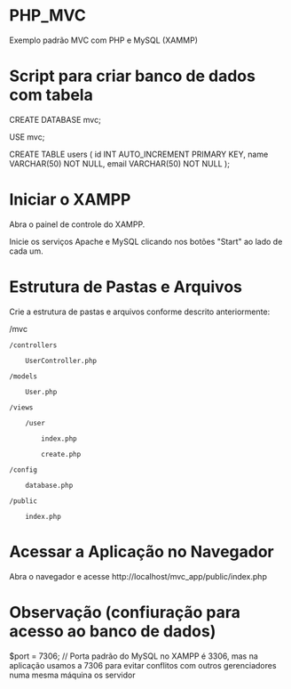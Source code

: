 # PHP_MVC
Exemplo padrão MVC com PHP e MySQL (XAMMP)

# Script para criar banco de dados com tabela
CREATE DATABASE mvc;

USE mvc;

CREATE TABLE users (
    id INT AUTO_INCREMENT PRIMARY KEY,
    name VARCHAR(50) NOT NULL,
    email VARCHAR(50) NOT NULL
);

# Iniciar o XAMPP
Abra o painel de controle do XAMPP.

Inicie os serviços Apache e MySQL clicando nos botões "Start" ao lado de cada um.

# Estrutura de Pastas e Arquivos
Crie a estrutura de pastas e arquivos conforme descrito anteriormente:

/mvc

    /controllers
    
        UserController.php
        
    /models
  
        User.php
   
    /views
    
        /user
        
            index.php
            
            create.php
    
    /config
    
        database.php
    
    /public
    
        index.php

# Acessar a Aplicação no Navegador
Abra o navegador e acesse http://localhost/mvc_app/public/index.php

# Observação (confiuração para acesso ao banco de dados)
$port = 7306; // Porta padrão do MySQL no XAMPP é 3306, mas na aplicação usamos a 7306 para evitar conflitos com outros gerenciadores numa mesma máquina os servidor
